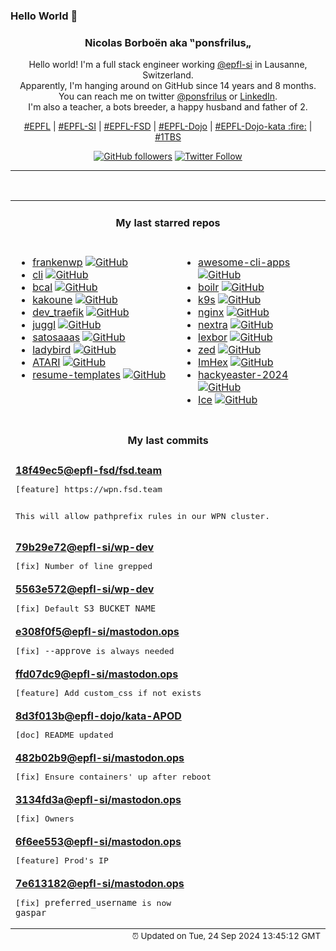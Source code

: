 ### Hello World 👋

<p align="center">
  <!-- use https://avatars.githubusercontent.com/u/176002?v=4 for your default github picture 
  <img src="https://raw.githubusercontent.com/ponsfrilus/ponsfrilus/master/img/ponsfrilus.png" title="Nicolas Borboën aka ‟ponsfrilus„" alt="Nicolas Borboën aka ‟ponsfrilus„" /> -->
  <h3 align="center">
    Nicolas Borboën aka ‟ponsfrilus„
  </h3>
  <p align="center">
    Hello world! I'm a full stack engineer working <a href="https://github.com/epfl-si">@epfl-si</a> in Lausanne, Switzerland.
    <br />Apparently, I'm hanging around on GitHub since 14 years and 8 months.
    <br />You can reach me on twitter <a href="https://twitter.com/ponsfrilus">@ponsfrilus</a> or <a href="http://linkedin.com/in/nicolasborboen">LinkedIn</a>.
    <br />I'm also a teacher, a bots breeder, a happy husband and father of 2.
  </p>
  <p align="center">
    <a href="https://www.epfl.ch">#EPFL</a> | 
    <a href="https://github.com/epfl-si/">#EPFL-SI</a> | 
    <a href="https://github.com/epfl-fsd">#EPFL-FSD</a> | 
    <a href="https://github.com/topics/epfl-dojo">#EPFL-Dojo</a> | 
    <a href="https://github.com/topics/epfl-dojo-kata">#EPFL-Dojo-kata :fire:</a> | 
    <a href="https://en.wikipedia.org/wiki/Indentation_style#Variant:_1TBS_(OTBS)">#1TBS</a>
  </p>
  <p align="center">
    <a href="https://github.com/ponsfrilus"><img alt="GitHub followers" src="https://img.shields.io/github/followers/ponsfrilus?label=Follow%20me%20on%20github&style=social"></a>
    <a href="https://twitter.com/ponsfrilus"><img alt="Twitter Follow" src="https://img.shields.io/twitter/follow/ponsfrilus?label=follow%20me%20on%20twitter&style=social"></a>
  </p>
  </p><hr><table align="center">
<tr>
<td colspan="2" align="center"><h4>My last starred repos</h4></td>
</tr>
<tr>
<td valign="top">
<ul>
<li>
<a href="https://github.com/StephenMiracle/frankenwp" title="null" target="_blank">frankenwp</a>&nbsp;<a href="https://github.com/StephenMiracle/frankenwp" title="null" target="_blank"><img src="https://img.shields.io/github/stars/StephenMiracle/frankenwp?style=social" alt="GitHub"></a>
</li>
<li>
<a href="https://github.com/httpie/cli" title="🥧 HTTPie CLI  — modern, user-friendly command-line HTTP client for the API era. JSON support, colors, sessions, downloads, plugins & more." target="_blank">cli</a>&nbsp;<a href="https://github.com/httpie/cli" title="🥧 HTTPie CLI  — modern, user-friendly command-line HTTP client for the API era. JSON support, colors, sessions, downloads, plugins & more." target="_blank"><img src="https://img.shields.io/github/stars/httpie/cli?style=social" alt="GitHub"></a>
</li>
<li>
<a href="https://github.com/jarun/bcal" title=":1234: Bits, bytes and address calculator" target="_blank">bcal</a>&nbsp;<a href="https://github.com/jarun/bcal" title=":1234: Bits, bytes and address calculator" target="_blank"><img src="https://img.shields.io/github/stars/jarun/bcal?style=social" alt="GitHub"></a>
</li>
<li>
<a href="https://github.com/mawww/kakoune" title="mawww's experiment for a better code editor" target="_blank">kakoune</a>&nbsp;<a href="https://github.com/mawww/kakoune" title="mawww's experiment for a better code editor" target="_blank"><img src="https://img.shields.io/github/stars/mawww/kakoune?style=social" alt="GitHub"></a>
</li>
<li>
<a href="https://github.com/multiscan/dev_traefik" title="Generic traefik container for development on local machine" target="_blank">dev_traefik</a>&nbsp;<a href="https://github.com/multiscan/dev_traefik" title="Generic traefik container for development on local machine" target="_blank"><img src="https://img.shields.io/github/stars/multiscan/dev_traefik?style=social" alt="GitHub"></a>
</li>
<li>
<a href="https://github.com/HEmile/juggl" title="An interactive, stylable and expandable graph view for Obsidian. Juggl is designed as an advanced 'local' graph view, where you can juggle all your thoughts with ease. " target="_blank">juggl</a>&nbsp;<a href="https://github.com/HEmile/juggl" title="An interactive, stylable and expandable graph view for Obsidian. Juggl is designed as an advanced 'local' graph view, where you can juggle all your thoughts with ease. " target="_blank"><img src="https://img.shields.io/github/stars/HEmile/juggl?style=social" alt="GitHub"></a>
</li>
<li>
<a href="https://github.com/epfl-si/satosaaas" title="Code for satosaaas.epfl.ch" target="_blank">satosaaas</a>&nbsp;<a href="https://github.com/epfl-si/satosaaas" title="Code for satosaaas.epfl.ch" target="_blank"><img src="https://img.shields.io/github/stars/epfl-si/satosaaas?style=social" alt="GitHub"></a>
</li>
<li>
<a href="https://github.com/LadybirdBrowser/ladybird" title="Truly independent web browser" target="_blank">ladybird</a>&nbsp;<a href="https://github.com/LadybirdBrowser/ladybird" title="Truly independent web browser" target="_blank"><img src="https://img.shields.io/github/stars/LadybirdBrowser/ladybird?style=social" alt="GitHub"></a>
</li>
<li>
<a href="https://github.com/epfl-si/ATARI" title="Code source for atari.epfl.ch" target="_blank">ATARI</a>&nbsp;<a href="https://github.com/epfl-si/ATARI" title="Code source for atari.epfl.ch" target="_blank"><img src="https://img.shields.io/github/stars/epfl-si/ATARI?style=social" alt="GitHub"></a>
</li>
<li>
<a href="https://github.com/r-engineeringresumes/resume-templates" title="r/EngineeringResumes Resume Templates" target="_blank">resume-templates</a>&nbsp;<a href="https://github.com/r-engineeringresumes/resume-templates" title="r/EngineeringResumes Resume Templates" target="_blank"><img src="https://img.shields.io/github/stars/r-engineeringresumes/resume-templates?style=social" alt="GitHub"></a>
</li>
</ul>
<img width="450" height="1" /></td>
<td valign="top">
<ul>
<li>
<a href="https://github.com/agarrharr/awesome-cli-apps" title="🖥 📊 🕹 🛠 A curated list of command line apps" target="_blank">awesome-cli-apps</a>&nbsp;<a href="https://github.com/agarrharr/awesome-cli-apps" title="🖥 📊 🕹 🛠 A curated list of command line apps" target="_blank"><img src="https://img.shields.io/github/stars/agarrharr/awesome-cli-apps?style=social" alt="GitHub"></a>
</li>
<li>
<a href="https://github.com/tmrts/boilr" title=":zap: boilerplate template manager that generates files or directories from template repositories" target="_blank">boilr</a>&nbsp;<a href="https://github.com/tmrts/boilr" title=":zap: boilerplate template manager that generates files or directories from template repositories" target="_blank"><img src="https://img.shields.io/github/stars/tmrts/boilr?style=social" alt="GitHub"></a>
</li>
<li>
<a href="https://github.com/derailed/k9s" title="🐶 Kubernetes CLI To Manage Your Clusters In Style!" target="_blank">k9s</a>&nbsp;<a href="https://github.com/derailed/k9s" title="🐶 Kubernetes CLI To Manage Your Clusters In Style!" target="_blank"><img src="https://img.shields.io/github/stars/derailed/k9s?style=social" alt="GitHub"></a>
</li>
<li>
<a href="https://github.com/nginx/nginx" title="The official NGINX Open Source repository." target="_blank">nginx</a>&nbsp;<a href="https://github.com/nginx/nginx" title="The official NGINX Open Source repository." target="_blank"><img src="https://img.shields.io/github/stars/nginx/nginx?style=social" alt="GitHub"></a>
</li>
<li>
<a href="https://github.com/Azecko/nextra" title="Next.js + TailwindCSS + Entra ID Auth boilerplate" target="_blank">nextra</a>&nbsp;<a href="https://github.com/Azecko/nextra" title="Next.js + TailwindCSS + Entra ID Auth boilerplate" target="_blank"><img src="https://img.shields.io/github/stars/Azecko/nextra?style=social" alt="GitHub"></a>
</li>
<li>
<a href="https://github.com/lexbor/lexbor" title="Lexbor is development of an open source HTML Renderer library. https://lexbor.com" target="_blank">lexbor</a>&nbsp;<a href="https://github.com/lexbor/lexbor" title="Lexbor is development of an open source HTML Renderer library. https://lexbor.com" target="_blank"><img src="https://img.shields.io/github/stars/lexbor/lexbor?style=social" alt="GitHub"></a>
</li>
<li>
<a href="https://github.com/zed-industries/zed" title="Code at the speed of thought – Zed is a high-performance, multiplayer code editor from the creators of Atom and Tree-sitter." target="_blank">zed</a>&nbsp;<a href="https://github.com/zed-industries/zed" title="Code at the speed of thought – Zed is a high-performance, multiplayer code editor from the creators of Atom and Tree-sitter." target="_blank"><img src="https://img.shields.io/github/stars/zed-industries/zed?style=social" alt="GitHub"></a>
</li>
<li>
<a href="https://github.com/WerWolv/ImHex" title="🔍 A Hex Editor for Reverse Engineers, Programmers and people who value their retinas when working at 3 AM." target="_blank">ImHex</a>&nbsp;<a href="https://github.com/WerWolv/ImHex" title="🔍 A Hex Editor for Reverse Engineers, Programmers and people who value their retinas when working at 3 AM." target="_blank"><img src="https://img.shields.io/github/stars/WerWolv/ImHex?style=social" alt="GitHub"></a>
</li>
<li>
<a href="https://github.com/PhilippSieber/hackyeaster-2024" title="null" target="_blank">hackyeaster-2024</a>&nbsp;<a href="https://github.com/PhilippSieber/hackyeaster-2024" title="null" target="_blank"><img src="https://img.shields.io/github/stars/PhilippSieber/hackyeaster-2024?style=social" alt="GitHub"></a>
</li>
<li>
<a href="https://github.com/jordanbaird/Ice" title="Powerful menu bar manager for macOS" target="_blank">Ice</a>&nbsp;<a href="https://github.com/jordanbaird/Ice" title="Powerful menu bar manager for macOS" target="_blank"><img src="https://img.shields.io/github/stars/jordanbaird/Ice?style=social" alt="GitHub"></a>
</li>
</ul>
<img width="450" height="1" /></td>
</tr>
<tr>
<td colspan="2" align="center"><h4>My last commits</h4></td>
</tr>
<tr>
        <td colspan="2">
          <div><strong><a href="https://api.github.com/repos/epfl-fsd/fsd.team/commits/18f49ec5b54b807f1ac85e1012e65d54bcb03939" title="2024-09-21T09:41:02.000+02:00" target="_blank">18f49ec5</a><a href="https://github.com/epfl-fsd">@epfl-fsd</a><a href="https://github.com/epfl-fsd/fsd.team" title="null">/fsd.team</a></strong></div>
          <pre>[feature] https://wpn.fsd.team

This will allow pathprefix rules in our WPN cluster.</pre>
        </td>
        </tr><tr>
        <td colspan="2">
          <div><strong><a href="https://api.github.com/repos/epfl-si/wp-dev/commits/79b29e720a75ae73eaaee43fe4f9a61832b30e34" title="2024-09-19T18:20:03.000+02:00" target="_blank">79b29e72</a><a href="https://github.com/epfl-si">@epfl-si</a><a href="https://github.com/epfl-si/wp-dev" title="Development environment for the EPFL VPSI WordPress service">/wp-dev</a></strong></div>
          <pre>[fix] Number of line grepped</pre>
        </td>
        </tr><tr>
        <td colspan="2">
          <div><strong><a href="https://api.github.com/repos/epfl-si/wp-dev/commits/5563e57275e2dd5876fec84ea3e33cf845c6f69a" title="2024-09-19T18:18:48.000+02:00" target="_blank">5563e572</a><a href="https://github.com/epfl-si">@epfl-si</a><a href="https://github.com/epfl-si/wp-dev" title="Development environment for the EPFL VPSI WordPress service">/wp-dev</a></strong></div>
          <pre>[fix] Default `S3_BUCKET_NAME`</pre>
        </td>
        </tr><tr>
        <td colspan="2">
          <div><strong><a href="https://api.github.com/repos/epfl-si/mastodon.ops/commits/e308f0f5e573b589c3d448d4ba1cd8910bf4e7b7" title="2024-09-18T10:58:59.000+02:00" target="_blank">e308f0f5</a><a href="https://github.com/epfl-si">@epfl-si</a><a href="https://github.com/epfl-si/mastodon.ops" title="Mastodon server of EPFL">/mastodon.ops</a></strong></div>
          <pre>[fix] `--approve` is always needed</pre>
        </td>
        </tr><tr>
        <td colspan="2">
          <div><strong><a href="https://api.github.com/repos/epfl-si/mastodon.ops/commits/ffd07dc95095b01e375dced289c3df36615f7330" title="2024-09-10T16:17:07.000+02:00" target="_blank">ffd07dc9</a><a href="https://github.com/epfl-si">@epfl-si</a><a href="https://github.com/epfl-si/mastodon.ops" title="Mastodon server of EPFL">/mastodon.ops</a></strong></div>
          <pre>[feature] Add custom_css if not exists</pre>
        </td>
        </tr><tr>
        <td colspan="2">
          <div><strong><a href="https://api.github.com/repos/epfl-dojo/kata-APOD/commits/8d3f013bd0c2a3bf1e26d98fb2c943b51de21ae5" title="2024-09-10T16:02:56.000+02:00" target="_blank">8d3f013b</a><a href="https://github.com/epfl-dojo">@epfl-dojo</a><a href="https://github.com/epfl-dojo/kata-APOD" title="Kata : création d'un navigateur d'APOD (Astronomy Picture of the Day)">/kata-APOD</a></strong></div>
          <pre>[doc] README updated</pre>
        </td>
        </tr><tr>
        <td colspan="2">
          <div><strong><a href="https://api.github.com/repos/epfl-si/mastodon.ops/commits/482b02b9be1479cd6a00dc338fb2d8aa70992d3d" title="2024-09-10T12:47:02.000+02:00" target="_blank">482b02b9</a><a href="https://github.com/epfl-si">@epfl-si</a><a href="https://github.com/epfl-si/mastodon.ops" title="Mastodon server of EPFL">/mastodon.ops</a></strong></div>
          <pre>[fix] Ensure containers' up after reboot</pre>
        </td>
        </tr><tr>
        <td colspan="2">
          <div><strong><a href="https://api.github.com/repos/epfl-si/mastodon.ops/commits/3134fd3a07a8e9c4dd9044d7b9ca510f1e1835c8" title="2024-09-09T23:20:54.000+02:00" target="_blank">3134fd3a</a><a href="https://github.com/epfl-si">@epfl-si</a><a href="https://github.com/epfl-si/mastodon.ops" title="Mastodon server of EPFL">/mastodon.ops</a></strong></div>
          <pre>[fix] Owners</pre>
        </td>
        </tr><tr>
        <td colspan="2">
          <div><strong><a href="https://api.github.com/repos/epfl-si/mastodon.ops/commits/6f6ee55397f8f7d39b94bd09f4da2dcb625e8ec8" title="2024-09-09T22:47:16.000+02:00" target="_blank">6f6ee553</a><a href="https://github.com/epfl-si">@epfl-si</a><a href="https://github.com/epfl-si/mastodon.ops" title="Mastodon server of EPFL">/mastodon.ops</a></strong></div>
          <pre>[feature] Prod's IP</pre>
        </td>
        </tr><tr>
        <td colspan="2">
          <div><strong><a href="https://api.github.com/repos/epfl-si/mastodon.ops/commits/7e6131821d07b2f3aeec4d2cd2423368e870dbd6" title="2024-09-09T18:54:08.000+02:00" target="_blank">7e613182</a><a href="https://github.com/epfl-si">@epfl-si</a><a href="https://github.com/epfl-si/mastodon.ops" title="Mastodon server of EPFL">/mastodon.ops</a></strong></div>
          <pre>[fix] `preferred_username` is now `gaspar`</pre>
        </td>
        </tr><tfoot>
<tr>
<td colspan="2" align="right">
<img width="900" height="1" />
<small>⏰ Updated on Tue, 24 Sep 2024 13:45:12 GMT</small>
</td>
</tr>
</tfoot>
<br />
</table>
